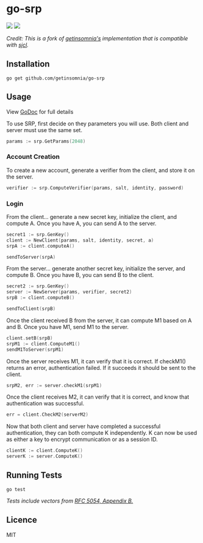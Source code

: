 # go-srp 
[![](https://api.travis-ci.org/getinsomnia/go-srp.svg)](https://travis-ci.org/getinsomnia/go-srp)
[![](https://img.shields.io/badge/godoc-reference-blue.svg)](https://godoc.org/github.com/getinsomnia/go-srp)

_Credit: This is a fork of [getinsomnia's](https://github.com/getinsomnia/go-srp) implementation that is compatible with [sjcl](https://github.com/bitwiseshiftleft/sjcl)._

## Installation

```
go get github.com/getinsomnia/go-srp
```

## Usage

View [GoDoc](https://godoc.org/github.com/getinsomnia/go-srp) for full details

To use SRP, first decide on they parameters you will use. Both client and server must
use the same set.

```go
params := srp.GetParams(2048)
```

### Account Creation

To create a new account, generate a verifier from the client, and store it
on the server.

```go
verifier := srp.ComputeVerifier(params, salt, identity, password)
```

### Login

From the client... generate a new secret key, initialize the client, and compute A.
Once you have A, you can send A to the server.

```go
secret1 := srp.GenKey()
client := NewClient(params, salt, identity, secret, a)
srpA := client.computeA()

sendToServer(srpA)
```

From the server... generate another secret key, initialize the server, and compute B.
Once you have B, you can send B to the client.

```go
secret2 := srp.GenKey()
server := NewServer(params, verifier, secret2)
srpB := client.computeB()

sendToClient(srpB)
```

Once the client received B from the server, it can compute M1 based on A and B.
Once you have M1, send M1 to the server.

```go
client.setB(srpB)
srpM1 := client.ComputeM1()
sendM1ToServer(srpM1)
```

Once the server receives M1, it can verify that it is correct. If checkM1() returns
an error, authentication failed. If it succeeds it should be sent to the client.

```go
srpM2, err := server.checkM1(srpM1)
```

Once the client receives M2, it can verify that it is correct, and know that authentication
was successful.

```go
err = client.CheckM2(serverM2)
````

Now that both client and server have completed a successful authentication, they can
both compute K independently. K can now be used as either a key to encrypt communication
or as a session ID.

```go
clientK := client.ComputeK()
serverK := server.ComputeK()
```

## Running Tests

```
go test
```

_Tests include vectors from 
[RFC 5054, Appendix B.](https://tools.ietf.org/html/rfc5054#appendix-B)_


## Licence

MIT
